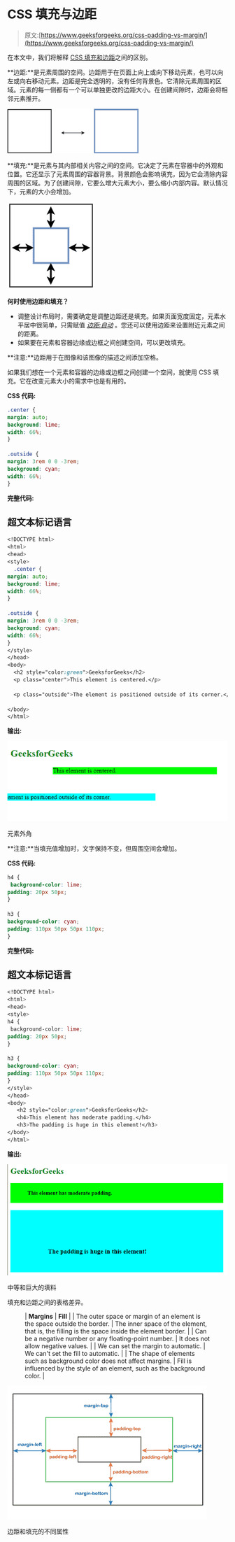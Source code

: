 # CSS 填充与边距

> 原文:[https://www.geeksforgeeks.org/css-padding-vs-margin/](https://www.geeksforgeeks.org/css-padding-vs-margin/)

在本文中，我们将解释 [CSS 填充和边距](https://www.geeksforgeeks.org/css-margins-padding/)之间的区别。

**边距:**是元素周围的空间。边距用于在页面上向上或向下移动元素，也可以向左或向右移动元素。边距是完全透明的，没有任何背景色。它清除元素周围的区域。元素的每一侧都有一个可以单独更改的边距大小。在创建间隙时，边距会将相邻元素推开。

![](img/8f21ae5023c72ca72b0794c67281b8af.png)

**填充:**是元素与其内部相关内容之间的空间。它决定了元素在容器中的外观和位置。它还显示了元素周围的容器背景。背景颜色会影响填充，因为它会清除内容周围的区域。为了创建间隙，它要么增大元素大小，要么缩小内部内容。默认情况下，元素的大小会增加。

![](img/e36917860a7580a39a648f5094c4dd6c.png)

**何时使用边距和填充？**

*   调整设计布局时，需要确定是调整边距还是填充。如果页面宽度固定，元素水平居中很简单，只需赋值 [*边距:自动*](https://www.geeksforgeeks.org/how-does-auto-property-work-in-margin0-auto-in-css/) 。您还可以使用边距来设置附近元素之间的距离。
*   如果要在元素和容器边缘或边框之间创建空间，可以更改填充。

**注意:**边距用于在图像和该图像的描述之间添加空格。

如果我们想在一个元素和容器的边缘或边框之间创建一个空间，就使用 CSS 填充。它在改变元素大小的需求中也是有用的。

**CSS 代码:**

```css
.center {
margin: auto;
background: lime;
width: 66%;
}

.outside {
margin: 3rem 0 0 -3rem;
background: cyan;
width: 66%;
}
```

**完整代码:**

## 超文本标记语言

```css
<!DOCTYPE html>
<html>
<head>
<style>
  .center {
margin: auto;
background: lime;
width: 66%;
}

.outside {
margin: 3rem 0 0 -3rem;
background: cyan;
width: 66%;
}
</style>
</head>
<body>
  <h2 style="color:green">GeeksforGeeks</h2>
  <p class="center">This element is centered.</p>

  <p class="outside">The element is positioned outside of its corner.</p>

</body>
</html>
```

**输出:**

![](img/6040a269bbeef121662d171e4e735a05.png)

元素外角

**注意:**当填充值增加时，文字保持不变，但周围空间会增加。

**CSS 代码:**

```css
h4 {
 background-color: lime;
padding: 20px 50px;
}

h3 {
background-color: cyan;
padding: 110px 50px 50px 110px;
}
```

**完整代码:**

## 超文本标记语言

```css
<!DOCTYPE html>
<html>
<head>
<style>
h4 {
 background-color: lime;
padding: 20px 50px;
}

h3 {
background-color: cyan;
padding: 110px 50px 50px 110px;
}
</style>
</head>
<body>
   <h2 style="color:green">GeeksforGeeks</h2>
   <h4>This element has moderate padding.</h4>
   <h3>The padding is huge in this element!</h3> 
</body>
</html>
```

**输出:**

![](img/0c75a36757e43dc816668281073c4988.png)

中等和巨大的填料

填充和边距之间的表格差异。

<figure class="table">

| **Margins** | **Fill** |
| The outer space or margin of an element is the space outside the border. | The inner space of the element, that is, the filling is the space inside the element border. |
| Can be a negative number or any floating-point number. | It does not allow negative values. |
| We can set the margin to automatic. | We can't set the fill to automatic. |
| The shape of elements such as background color does not affect margins. | Fill is influenced by the style of an element, such as the background color. |

</figure>

![](img/6625f1c92bf6bd8f0a34bfefb4be590c.png)

边距和填充的不同属性